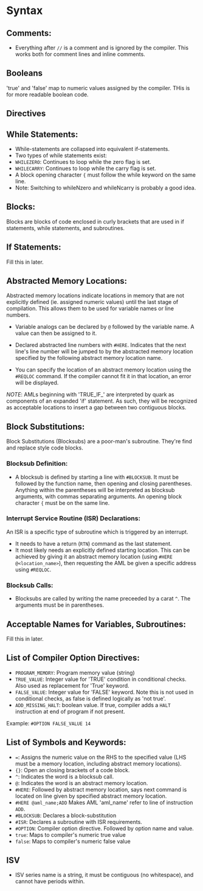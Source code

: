 # Syntax

## Comments:

* Everything after `//` is a comment and is ignored by the compiler. This works both for comment lines and inline comments.

## Booleans

'true' and 'false' map to numeric values assigned by the compiler. THis is for more readable boolean code.

## Directives



## While Statements:

* While-statements are collapsed into equivalent if-statements.
* Two types of while statements exist:
 * `WHILEZERO`: Continues to loop while the zero flag is set.
 * `WHILECARRY`: Continues to loop while the carry flag is set.
* A block opening character `{` must follow the while keyword on the same line.
 * Note: Switching to whileNzero and whileNcarry is probably a good idea.

## Blocks:

Blocks are blocks of code enclosed in curly brackets that are used in if statements, while statements, and subroutines.

## If Statements:

Fill this in later.

## Abstracted Memory Locations:

Abstracted memory locations indicate locations in memory that are not explicitly defined (ie. assigned numeric values) until the last stage of compilation. This allows them to be used for variable names or line numbers.

* Variable analogs can be declared by `@` followed by the variable name. A value can then be assigned to it.

* Declared abstracted line numbers with `#HERE`. Indicates that the next line's line number will be jumped to by the abstracted memory location specified by the following abstract memory location name.

* You can specify the location of an abstract memory location using the `#REQLOC` command. If the compiler cannot fit it in that location, an error will be displayed.

_NOTE_: AMLs beginning with 'TRUE_IF_' are interpreted by quark as components of an expanded 'if' statement. As such, they will be recognized as acceptable locations to insert a gap between two contiguous blocks.

## Block Substitutions:

Block Substitutions (Blocksubs) are a poor-man's subroutine. They're find and replace style code blocks.

### Blocksub Definition:

* A blocksub is defined by starting a line with `#BLOCKSUB`. It must be followed by the function name, then opening and closing parentheses. Anything within the parentheses will be interpreted as blocksub arguments, with commas separating arguments. An opening block character `{` must be on the same line.

### Interrupt Service Routine (ISR) Declarations:

An ISR is a specific type of subroutine which is triggered by an interrupt.

* It needs to have a return (`RTN`) command as the last statement.
* It most likely needs an explicitly defined starting location. This can be achieved by giving it an abstract memory location (using `#HERE @<location_name>`), then requesting the AML be given a specific address using `#REQLOC`.

### Blocksub Calls:

* Blocksubs are called by writing the name preceeded by a carat `^`. The arguments must be in parentheses.

## Acceptable Names for Variables, Subroutines:

Fill this in later.

## List of Compiler Option Directives:

* `PROGRAM_MEMORY`: Program memory value (string)
* `TRUE_VALUE`: Integer value for 'TRUE' condition in conditional checks. Also used as replacement for 'True' keyword.
* `FALSE_VALUE`: Integer value for 'FALSE' keyword. Note this is not used in conditional checks, as false is defined logically as 'not true'.
* `ADD_MISSING_HALT`: boolean value. If true, compiler adds a `HALT` instruction at end of program if not present.

Example: `#OPTION FALSE_VALUE 14`


## List of Symbols and Keywords:

* `=`: Assigns the numeric value on the RHS to the specified value (LHS must be a memory location, including abstract memory locations).
* `{}`: Open an closing brackets of a code block.
* `^`: Indicates the word is a blocksub call.
* `@`: Indicates the word is an abstract memory location.
* `#HERE`: Followed by abstract memory location, says next command is located on line given by specified abstract memory location.
 * `#HERE @aml_name;ADD` Makes AML 'aml_name' refer to line of instruction `ADD`.
* `#BLOCKSUB`: Declares a block-substitution
* `#ISR`: Declares a subroutine with ISR requirements.
* `#OPTION`: Compiler option directive. Followed by option name and value.
* `true`: Maps to compiler's numeric true value
* `false`: Maps to compiler's numeric false value

## ISV

* ISV series name is a string, it must be contiguous (no whitespace), and cannot have periods within.
